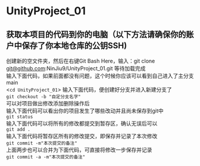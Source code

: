 # UnityProject_01
## 获取本项目的代码到你的电脑（以下方法请确保你的账户中保存了你本地仓库的公钥SSH)  

创建新的空文件夹，然后在右键Git Bash Here，输入：git clone git@github.com:NinJiu9/UnityProject_01.git 等待加载完成  
输入下面代码，如果前面都没有问题，这个时候你应该可以看到自己进入了主分支 main   
<`cd UnityProject_01`>
输入下面代码，便创建好分支并进入新建分支了  
```git checkout -b "自定分支名字"```  
可以对项目做出修改添加删除操作后  
输入下面代码可以看出你的项目发生了哪些改动并且尚未保存到git中  
```git status```  
输入下面代码可以将所有的修改都提交到暂存区，确认无误后可以  
```git add .```  
输入下面代码将暂存区所有的修改提交，即保存并记录了本次修改  
```git commit -m"本次提交的备注"```  
上面两步也可以合并为下面代码，可直接将修改一步保存并记录  
```git commit -a -m"本次提交的备注"```  
